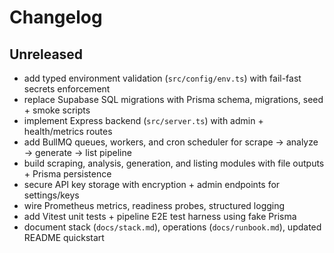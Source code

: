﻿# Changelog

## Unreleased

- add typed environment validation (`src/config/env.ts`) with fail-fast secrets enforcement
- replace Supabase SQL migrations with Prisma schema, migrations, seed + smoke scripts
- implement Express backend (`src/server.ts`) with admin + health/metrics routes
- add BullMQ queues, workers, and cron scheduler for scrape → analyze → generate → list pipeline
- build scraping, analysis, generation, and listing modules with file outputs + Prisma persistence
- secure API key storage with encryption + admin endpoints for settings/keys
- wire Prometheus metrics, readiness probes, structured logging
- add Vitest unit tests + pipeline E2E test harness using fake Prisma
- document stack (`docs/stack.md`), operations (`docs/runbook.md`), updated README quickstart
